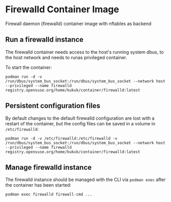 # Firewalld Container Image

Firewall daemon (firewalld) container image with nftables as backend

## Run a firewalld instance

The firewalld container needs access to the host's running system dbus, to the host network and needs to runas privileged container.

To start the container:
                          
```
podman run -d -v /run/dbus/system_bus_socket:/run/dbus/system_bus_socket --network host --privileged --name firewalld registry.opensuse.org/home/kukuk/container/firewalld:latest
```

## Persistent configuration files

By default changes to the default firewalld configuration are lost with a restart of the container, but the config files can be saved in a volume in `/etc/firewalld`:

```
podman run -d -v /etc/firewalld:/etc/firewalld -v /run/dbus/system_bus_socket:/run/dbus/system_bus_socket --network host --privileged --name firewalld registry.opensuse.org/home/kukuk/container/firewalld:latest
```

## Manage firewalld instance

The firewalld instance should be managed with the CLI via `podman exec`
after the container has been started:

```
podman exec firewalld firewall-cmd ...
```

